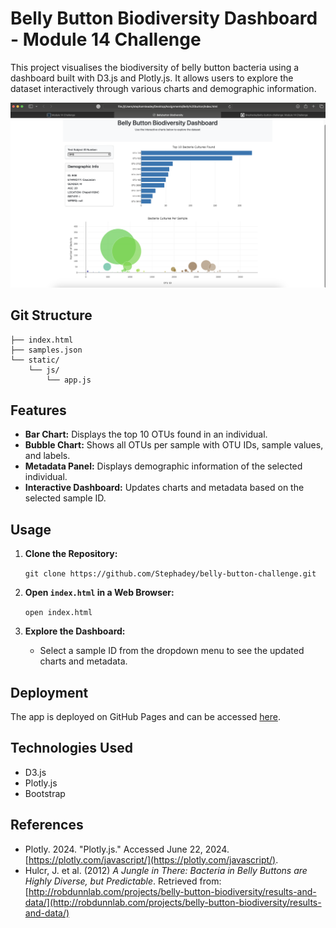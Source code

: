 # Belly Button Biodiversity Dashboard - Module 14 Challenge

This project visualises the biodiversity of belly button bacteria using a dashboard built with D3.js and Plotly.js. It allows users to explore the dataset interactively through various charts and demographic information.

![Dashboard deployed on local machine](https://github.com/Stephadey/Images/blob/main/Module-14.png?raw=true)

## Git Structure
```
├── index.html
├── samples.json
└── static/
    └── js/
        └── app.js
```

## Features

-   **Bar Chart:**  Displays the top 10 OTUs found in an individual.
-   **Bubble Chart:**  Shows all OTUs per sample with OTU IDs, sample values, and labels.
-   **Metadata Panel:**  Displays demographic information of the selected individual.
-   **Interactive Dashboard:**  Updates charts and metadata based on the selected sample ID.

## Usage

1.  **Clone the Repository:**
    

    `git clone https://github.com/Stephadey/belly-button-challenge.git` 
    
2.  **Open  `index.html`  in a Web Browser:**
    

    `open index.html` 
    
3.  **Explore the Dashboard:**
    
    -   Select a sample ID from the dropdown menu to see the updated charts and metadata.

## Deployment

The app is deployed on GitHub Pages and can be accessed  [here](https://stephadey.github.io/belly-button-challenge/).

## Technologies Used

-   D3.js
-   Plotly.js
-   Bootstrap

## References 
- Plotly. 2024. "Plotly.js." Accessed June 22, 2024. [https://plotly.com/javascript/](https://plotly.com/javascript/).
- Hulcr, J. et al. (2012) _A Jungle in There: Bacteria in Belly Buttons are Highly Diverse, but Predictable_. Retrieved from: [http://robdunnlab.com/projects/belly-button-biodiversity/results-and-data/](http://robdunnlab.com/projects/belly-button-biodiversity/results-and-data/)
